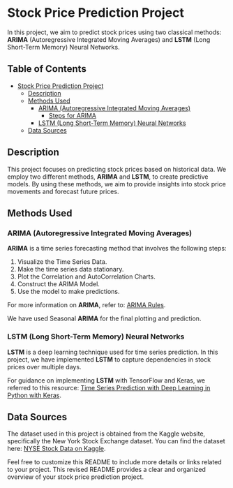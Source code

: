 # Stock Price Prediction Project

In this project, we aim to predict stock prices using two classical methods: **ARIMA** (Autoregressive Integrated Moving Averages) and **LSTM** (Long Short-Term Memory) Neural Networks.

## Table of Contents

- [Stock Price Prediction Project](#stock-price-prediction-project)
  - [Description](#description)
  - [Methods Used](#methods-used)
    - [ARIMA (Autoregressive Integrated Moving Averages)](#arima-autoregressive-integrated-moving-averages)
      - [Steps for ARIMA](#steps-for-arima)
    - [LSTM (Long Short-Term Memory) Neural Networks](#lstm-long-short-term-memory-neural-networks)
  - [Data Sources](#data-sources)

## Description

This project focuses on predicting stock prices based on historical data. We employ two different methods, **ARIMA** and **LSTM**, to create predictive models. By using these methods, we aim to provide insights into stock price movements and forecast future prices.

## Methods Used

### ARIMA (Autoregressive Integrated Moving Averages)

**ARIMA** is a time series forecasting method that involves the following steps:

1. Visualize the Time Series Data.
2. Make the time series data stationary.
3. Plot the Correlation and AutoCorrelation Charts.
4. Construct the ARIMA Model.
5. Use the model to make predictions.

For more information on **ARIMA**, refer to: [ARIMA Rules](https://people.duke.edu/~rnau/arimrule.htm).

We have used Seasonal **ARIMA** for the final plotting and prediction.

### LSTM (Long Short-Term Memory) Neural Networks

**LSTM** is a deep learning technique used for time series prediction. In this project, we have implemented **LSTM** to capture dependencies in stock prices over multiple days.

For guidance on implementing **LSTM** with TensorFlow and Keras, we referred to this resource: [Time Series Prediction with Deep Learning in Python with Keras](https://machinelearningmastery.com/time-series-prediction-with-deep-learning-in-python-with-keras/).

## Data Sources

The dataset used in this project is obtained from the Kaggle website, specifically the New York Stock Exchange dataset. You can find the dataset here: [NYSE Stock Data on Kaggle](https://www.kaggle.com/dgawlik/nyse).

Feel free to customize this README to include more details or links related to your project. This revised README provides a clear and organized overview of your stock price prediction project.
